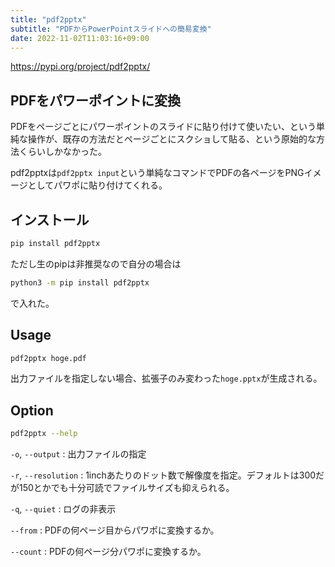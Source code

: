 ```yaml
---
title: "pdf2pptx"
subtitle: "PDFからPowerPointスライドへの簡易変換"
date: 2022-11-02T11:03:16+09:00
---
```


https://pypi.org/project/pdf2pptx/

## PDFをパワーポイントに変換
PDFをページごとにパワーポイントのスライドに貼り付けて使いたい、という単純な操作が、既存の方法だとページごとにスクショして貼る、という原始的な方法くらいしかなかった。

pdf2pptxは`pdf2pptx input`という単純なコマンドでPDFの各ページをPNGイメージとしてパワポに貼り付けてくれる。


## インストール
```bash
pip install pdf2pptx
```

ただし生のpipは非推奨なので自分の場合は
```bash
python3 -m pip install pdf2pptx
```
で入れた。


## Usage
```bash
pdf2pptx hoge.pdf
```
出力ファイルを指定しない場合、拡張子のみ変わった`hoge.pptx`が生成される。


## Option
```bash
pdf2pptx --help
```

`-o`, `--output`
:	出力ファイルの指定

`-r`, `--resolution`
:	1inchあたりのドット数で解像度を指定。デフォルトは300だが150とかでも十分可読でファイルサイズも抑えられる。

`-q`, `--quiet`
:	ログの非表示

`--from`
:	PDFの何ページ目からパワポに変換するか。

`--count`
:	PDFの何ページ分パワポに変換するか。
